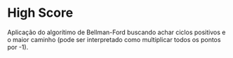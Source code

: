 # High Score

Aplicação do algorítimo de Bellman-Ford buscando achar ciclos positivos e o maior caminho (pode ser interpretado como multiplicar todos os pontos por -1).
